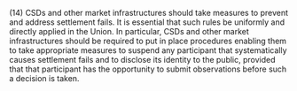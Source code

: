 (14) CSDs and other market infrastructures should take measures to prevent and address settlement fails. It is essential that such rules be uniformly and directly applied in the Union. In particular, CSDs and other market infrastructures should be required to put in place procedures enabling them to take appropriate measures to suspend any participant that systematically causes settlement fails and to disclose its identity to the public, provided that that participant has the opportunity to submit observations before such a decision is taken.